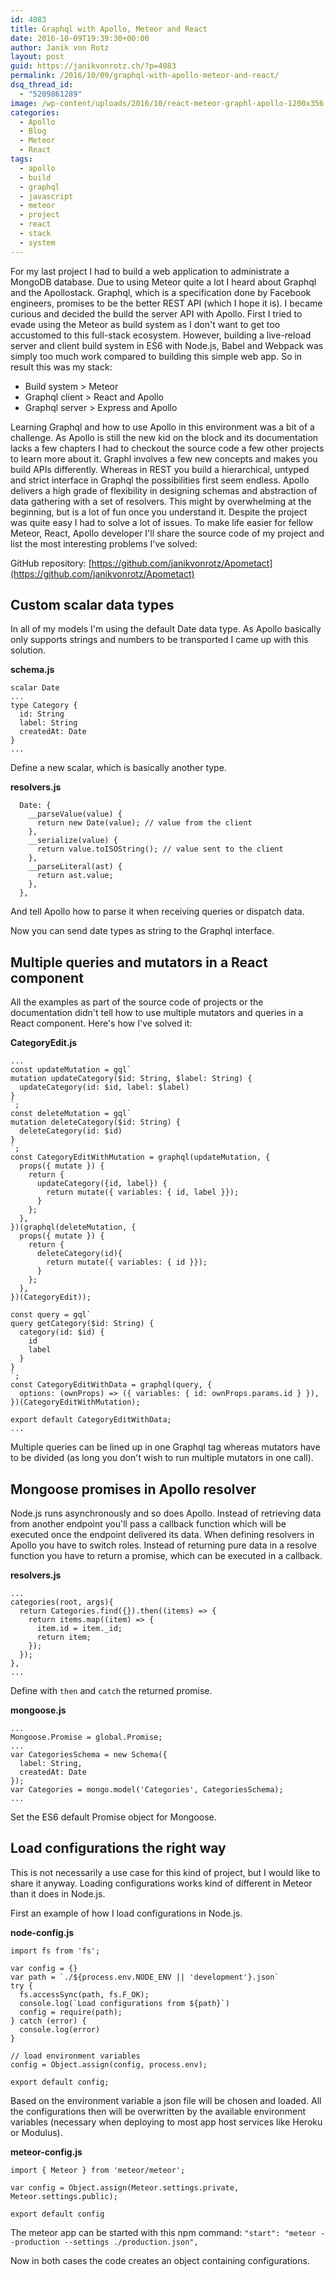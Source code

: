 ```yaml
---
id: 4083
title: Graphql with Apollo, Meteor and React
date: 2016-10-09T19:39:30+00:00
author: Janik von Rotz
layout: post
guid: https://janikvonrotz.ch/?p=4083
permalink: /2016/10/09/graphql-with-apollo-meteor-and-react/
dsq_thread_id:
  - "5209861289"
image: /wp-content/uploads/2016/10/react-meteor-graphl-apollo-1200x356.jpg
categories:
  - Apollo
  - Blog
  - Meteor
  - React
tags:
  - apollo
  - build
  - graphql
  - javascript
  - meteor
  - project
  - react
  - stack
  - system
---
```

For my last project I had to build a web application to administrate a MongoDB database. Due to using Meteor quite a lot I heard about Graphql and the Apollostack. Graphql, which is a specification done by Facebook engineers, promises to be the better REST API (which I hope it is). I became curious and decided the build the server API with Apollo. First I tried to evade using the Meteor as build system as I don't want to get too accustomed to this full-stack ecosystem. However, building a live-reload server and client build system in ES6 with Node.js, Babel and Webpack was simply too much work compared to building this simple web app. So in result this was my stack:
<!--more-->

- Build system > Meteor
- Graphql client > React and Apollo
- Graphql server > Express and Apollo

Learning Graphql and how to use Apollo in this environment was a bit of a challenge. As Apollo is still the new kid on the block and its documentation lacks a few chapters I had to checkout the source code a few other projects to learn more about it. Graphl involves a few new concepts and makes you build APIs differently. Whereas in REST you build a hierarchical, untyped and strict interface in Graphql the possibilities first seem endless. Apollo delivers a high grade of flexibility in designing schemas and abstraction of data gathering with a set of resolvers. This might by overwhelming at the beginning, but is a lot of fun once you understand it. Despite the project was quite easy I had to solve a lot of issues. To make life easier for fellow Meteor, React, Apollo developer I'll share the source code of my project and list the most interesting problems I've solved:

GitHub repository: [https://github.com/janikvonrotz/Apometact](https://github.com/janikvonrotz/Apometact)

## Custom scalar data types

In all of my models I'm using the default Date data type. As Apollo basically only supports strings and numbers to be transported I came up with this solution.

**schema.js**

```
scalar Date
...
type Category {
  id: String
  label: String
  createdAt: Date
}
...
```

Define a new scalar, which is basically another type.

**resolvers.js**

```
  Date: {
    __parseValue(value) {
      return new Date(value); // value from the client
    },
    __serialize(value) {
      return value.toISOString(); // value sent to the client
    },
    __parseLiteral(ast) {
      return ast.value;
    },
  },
```

And tell Apollo how to parse it when receiving queries or dispatch data.

Now you can send date types as string to the Graphql interface.

## Multiple queries and mutators in a React component

All the examples as part of the source code of projects or the documentation didn't tell how to use multiple mutators and queries in a React component. Here's how I've solved it: 

**CategoryEdit.js**

```
...
const updateMutation = gql`
mutation updateCategory($id: String, $label: String) {
  updateCategory(id: $id, label: $label)
}
`;
const deleteMutation = gql`
mutation deleteCategory($id: String) {
  deleteCategory(id: $id)
}
`;
const CategoryEditWithMutation = graphql(updateMutation, {
  props({ mutate }) {
    return {
      updateCategory({id, label}) {
        return mutate({ variables: { id, label }});
      }
    };
  },
})(graphql(deleteMutation, {
  props({ mutate }) {
    return {
      deleteCategory(id){
        return mutate({ variables: { id }});
      }
    };
  },
})(CategoryEdit));

const query = gql`
query getCategory($id: String) {
  category(id: $id) {
    id
    label
  }
}
`;
const CategoryEditWithData = graphql(query, {
  options: (ownProps) => ({ variables: { id: ownProps.params.id } }),
})(CategoryEditWithMutation);

export default CategoryEditWithData;
...
```

Multiple queries can be lined up in one Graphql tag whereas mutators have to be divided (as long you don't wish to run multiple mutators in one call).

## Mongoose promises in Apollo resolver

Node.js runs asynchronously and so does Apollo. Instead of retrieving data from another endpoint you'll pass a callback function which will be executed once the endpoint delivered its data. When defining resolvers in Apollo you have to switch roles. Instead of returning pure data in a resolve function you have to return a promise, which can be executed in a callback.

**resolvers.js**   

```
...
categories(root, args){
  return Categories.find({}).then((items) => {
    return items.map((item) => {
      item.id = item._id;
      return item;
    });
  });
},
...
```

Define with `then` and `catch` the returned promise.

**mongoose.js**

```
...
Mongoose.Promise = global.Promise;
...
var CategoriesSchema = new Schema({
  label: String,
  createdAt: Date
});
var Categories = mongo.model('Categories', CategoriesSchema);
...
```

Set the ES6 default Promise object for Mongoose.

## Load configurations the right way

This is not necessarily a use case for this kind of project, but I would like to share it anyway. Loading configurations works kind of different in Meteor than it does in Node.js.

First an example of how I load configurations in Node.js.

**node-config.js**

```
import fs from 'fs';

var config = {}
var path = `./${process.env.NODE_ENV || 'development'}.json`
try {
  fs.accessSync(path, fs.F_OK);
  console.log(`Load configurations from ${path}`)
  config = require(path);
} catch (error) {
  console.log(error)
}

// load environment variables
config = Object.assign(config, process.env);

export default config;
```

Based on the environment variable a json file will be chosen and loaded. All the configurations then will be overwritten by the available environment variables (necessary when deploying to most app host services like Heroku or Modulus).

**meteor-config.js**

```
import { Meteor } from 'meteor/meteor';

var config = Object.assign(Meteor.settings.private, Meteor.settings.public);

export default config
```

The meteor app can be started with this npm command: `"start": "meteor --production --settings ./production.json",`

Now in both cases the code creates an object containing configurations.
